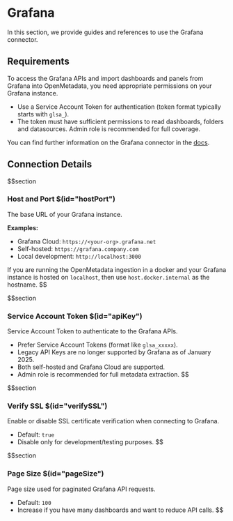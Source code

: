 # Grafana

In this section, we provide guides and references to use the Grafana connector.

## Requirements

To access the Grafana APIs and import dashboards and panels from Grafana into OpenMetadata, you need appropriate permissions on your Grafana instance.

- Use a Service Account Token for authentication (token format typically starts with `glsa_`).
- The token must have sufficient permissions to read dashboards, folders and datasources. Admin role is recommended for full coverage.

You can find further information on the Grafana connector in the <a href="https://docs.open-metadata.org/connectors/dashboard/grafana" target="_blank">docs</a>.

## Connection Details

$$section
### Host and Port $(id="hostPort")

The base URL of your Grafana instance.

**Examples:**
- Grafana Cloud: `https://<your-org>.grafana.net`
- Self-hosted: `https://grafana.company.com`
- Local development: `http://localhost:3000`

If you are running the OpenMetadata ingestion in a docker and your Grafana instance is hosted on `localhost`, then use `host.docker.internal` as the hostname.
$$

$$section
### Service Account Token $(id="apiKey")

Service Account Token to authenticate to the Grafana APIs.

- Prefer Service Account Tokens (format like `glsa_xxxxx`).
- Legacy API Keys are no longer supported by Grafana as of January 2025.
- Both self-hosted and Grafana Cloud are supported.
- Admin role is recommended for full metadata extraction.
$$

$$section
### Verify SSL $(id="verifySSL")

Enable or disable SSL certificate verification when connecting to Grafana.

- Default: `true`
- Disable only for development/testing purposes.
$$

$$section
### Page Size $(id="pageSize")

Page size used for paginated Grafana API requests.

- Default: `100`
- Increase if you have many dashboards and want to reduce API calls.
$$
